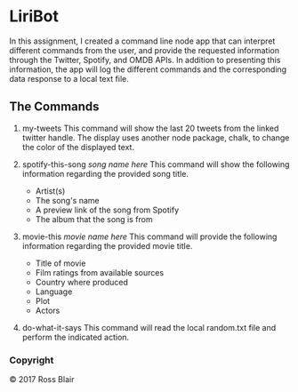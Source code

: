 # LiriBot

In this assignment, I created a command line node app that can interpret different commands from the user, and provide the requested information through the Twitter, Spotify, and OMDB APIs. In addition to presenting this information, the app will log the different commands and the corresponding data response to a local text file.

## The Commands
1. my-tweets
  This command will show the last 20 tweets from the linked twitter handle. The display uses another node package, chalk, to change the color of the displayed text.

2. spotify-this-song *song name here*
  This command will show the following information regarding the provided song title.
    * Artist(s)
    * The song's name
    * A preview link of the song from Spotify
    * The album that the song is from

3. movie-this *movie name here*
  This command will provide the following information regarding the provided movie title.
    * Title of movie
    * Film ratings from available sources
    * Country where produced
    * Language
    * Plot 
    * Actors

4. do-what-it-says
  This command will read the local random.txt file and perform the indicated action.

### Copyright
  &copy; 2017 Ross Blair